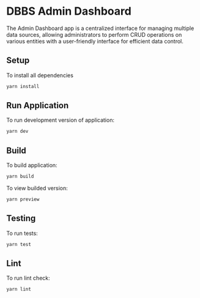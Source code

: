 # DBBS Admin Dashboard

The Admin Dashboard app is a centralized interface for managing multiple data sources, allowing administrators to perform CRUD operations on various entities with a user-friendly interface for efficient data control.

## Setup

To install all dependencies 

```sh
yarn install
```

## Run Application

To run development version of application:

```sh
yarn dev
```

## Build

To build application:

```sh
yarn build
```

To view builded version:

```sh
yarn preview
```

## Testing

To run tests:

```sh
yarn test
```

## Lint

To run lint check:

```sh
yarn lint
```
